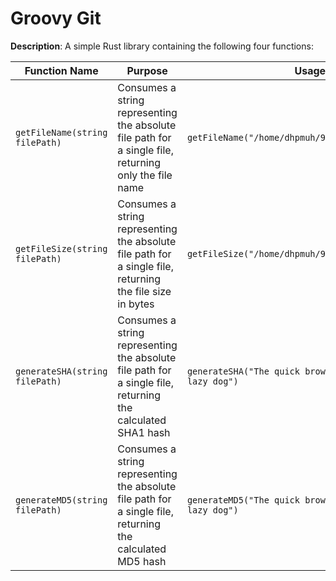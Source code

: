 # Groovy Git

**Description**: A simple Rust library containing the following four functions:

Function Name | Purpose | Usage | Output
-- | - | - | - 
`getFileName(string filePath)`  | Consumes a string representing the absolute file path for a single file, returning only the file name | `getFileName("/home/dhpmuh/909SPD/FinalExam.exe")` | `"FinalExam.exe"`
`getFileSize(string filePath)`  | Consumes a string representing the absolute file path for a single file, returning the file size in bytes | `getFileSize("/home/dhpmuh/909SPD/FinalExam.exe")` | `128`
`generateSHA(string filePath)` | Consumes a string representing the absolute file path for a single file, returning the calculated SHA1 hash | `generateSHA("The quick brown fox jumps over the lazy dog")` |  `"2fd4e1c..."`
`generateMD5(string filePath)` | Consumes a string representing the absolute file path for a single file, returning the calculated MD5 hash | `generateMD5("The quick brown fox jumps over the lazy dog")` | `"9e107d9..."`
